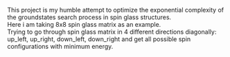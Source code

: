 This project is my humble attempt to optimize the exponential complexity of the groundstates search process in spin glass structures.  
Here i am taking 8x8 spin glass matrix as an example.  
Trying to go through spin glass matrix in 4 different directions diagonally: up_left, up_right, down_left, down_right and get all possible spin configurations with minimum energy.